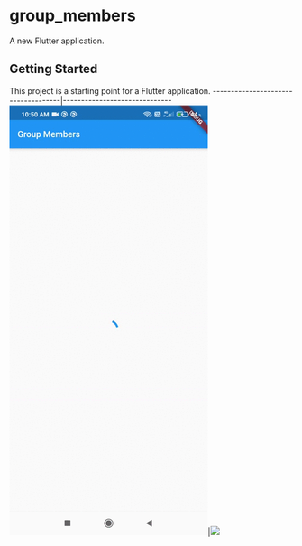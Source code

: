 # group_members

A new Flutter application.

## Getting Started

This project is a starting point for a Flutter application.
------------------------------------|------------------------------
![](./screenShots/group_members.gif)|![](./screenShots/group_members(1).gif)




